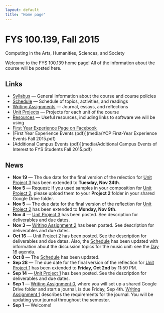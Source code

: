 ```yaml
---
layout: default
title: "Home page"
---
```


# FYS 100.139, Fall 2015

<div id="subtitle">Computing in the Arts, Humanities, Sciences, and Society</div>

Welcome to the FYS 100.139 home page!  All of the information about the course will be posted here.

## Links

* [Syllabus](syllabus.html) &mdash; General information about the course and course policies
* [Schedule](schedule.html) &mdash; Schedule of topics, activities, and readings
* [Writing Assignments](assign/index.html) &mdash; Journal, essays, and reflections
* [Unit Projects](project/index.html) &mdash; Projects for each unit of the course
* [Resources](resources.html) &mdash; Useful resources, including links to software we will be using
* [First Year Experience Page on Facebook](https://www.facebook.com/ycpfye)
* [First Year Experience Events (pdf)](media/YCP First-Year Experience Events Fall 2015.pdf)
* [Additional Campus Events (pdf)](media/Additional Campus Events of Interest to FYS Students Fall 2015.pdf)

## News

* **Nov 19** &mdash; The due date for the final version of the relection for [Unit Project 3](project/project03.html) has been extended to **Tuesday, Nov 24th**.
* **Nov 5** &mdash; Request: If you used samples in your composition for [Unit Project 2](project/project02.html), please upload them to your **Project 2** folder in your shared Google Drive folder.
* **Nov 5** &mdash; The due date for the final version of the reflection for [Unit Project 2](project/project02.html) has been extended to **Monday, Nov 9th**.
* **Nov 4** &mdash; [Unit Project 3](project/project03.html) has been posted.  See description for deliverables and due dates.
* **Nov 3** &mdash; [Writing Assignment 2](assign/assign02.html) has been posted.  See description for deliverables and due dates.
* **Oct 16** &mdash; [Unit Project 2](project/project02.html) has been posted.  See the description for deliverables and due dates.  Also, the [Schedule](schedule.html) has been updated with information about the discussion topics for the music unit: see the [Day 16](agenda/day16.html) agenda.
* **Oct 8** &mdash; The [Schedule](schedule.html) has been updated.
* **Sep 28** &mdash; The due date for the final version of the reflection for [Unit Project 1](project/project01.html) has been extended to **Friday, Oct 2nd** by 11:59 PM.
* **Sep 14** &mdash; [Unit Project 1](project/project01.html) has been posted.  See the description for deliverables and due dates.
* **Sep 1** &mdash; [Writing Assignment 0](assign/assign00.html), where you will set up a shared Google Drive folder and start a journal, is due Friday, Sep 4th.  [Writing Assignment 1](assign/assign01.html) describes the requirements for the journal.  You will be updating your journal throughout the semester.
* **Sep 1** &mdash; Welcome!

<!-- vim:set wrap: ­-->
<!-- vim:set linebreak: -->
<!-- vim:set nolist: -->
